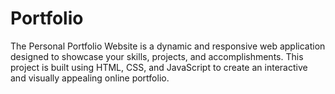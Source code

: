 # Portfolio
The Personal Portfolio Website is a dynamic and responsive web application designed to showcase your skills, projects, and accomplishments. This project is built using HTML, CSS, and JavaScript to create an interactive and visually appealing online portfolio.

